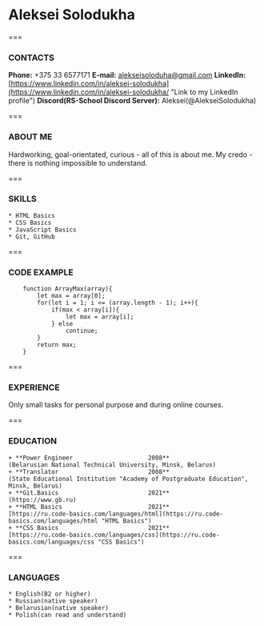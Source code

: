 # **Aleksei Solodukha**

===

### **CONTACTS**
**Phone:** +375 33 6577171
**E-mail:** alekseisoloduha@gmail.com
**LinkedIn:** [https://www.linkedin.com/in/aleksei-solodukha](https://www.linkedin.com/in/aleksei-solodukha/ "Link to my LinkedIn profile")
**Discord(RS-School Discord Server):** Aleksei(@AlekseiSolodukha)

===

### **ABOUT ME**
Hardworking, goal-orientated, curious - all of this is about me.
My credo - there is nothing impossible to understand.

===

### **SKILLS**
    * HTML Basics
    * CSS Basics
    * JavaScript Basics
    * Git, GitHub

===

### **CODE EXAMPLE**
```
    function ArrayMax(array){
		let max = array[0];
		for(let i = 1; i <= (array.length - 1); i++){
			if(max < array[i]){
				let max = array[i];
			} else
				continue;
		}
		return max;
	}
```

===

### **EXPERIENCE**
Only small tasks for personal purpose and during online courses.

===

### **EDUCATION**
    + **Power Engineer                     2008**
    (Belarusian National Technical University, Minsk, Belarus)
    + **Translator                         2008**
    (State Educational Institution "Academy of Postgraduate Education", Minsk, Belarus)
    + **Git.Basics                         2021**
    (https://www.gb.ru)
    + **HTML Basics                        2021**
    [https://ru.code-basics.com/languages/html](https://ru.code-basics.com/languages/html "HTML Basics")
    + **CSS Basics                         2021**
    [https://ru.code-basics.com/languages/css](https://ru.code-basics.com/languages/css "CSS Basics") 

===

### **LANGUAGES**
    * English(B2 or higher)
    * Russian(native speaker)
    * Belarusian(native speaker)
    * Polish(can read and understand)